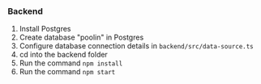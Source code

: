 ### Backend

1. Install Postgres
2. Create database "poolin" in Postgres
3. Configure database connection details in `backend/src/data-source.ts`
4. cd into the backend folder
5. Run the command `npm install`
6. Run the command `npm start`
